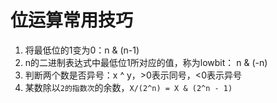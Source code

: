 # 位运算常用技巧

1. 将最低位的1变为0：n & (n-1)
2. n的二进制表达式中最低位1所对应的值，称为lowbit： n & (-n)
3. 判断两个数是否异号：x ^ y，>0表示同号，<0表示异号
4. 某数除以`2的指数次`的余数，`X/(2^n) = X & (2^n - 1)`